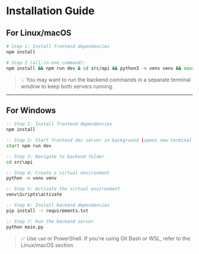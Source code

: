 # Installation Guide

## For Linux/macOS

```bash
# Step 1: Install frontend dependencies
npm install

# Step 2 (all-in-one command):
npm install && npm run dev & cd src/api && python3 -m venv venv && source venv/bin/activate && pip install -r requirements.txt && python3 main.py
```

> 💡 You may want to run the backend commands in a separate terminal window to keep both servers running.

---

## For Windows

```bat
:: Step 1: Install frontend dependencies
npm install

:: Step 2: Start frontend dev server in background (opens new terminal window)
start npm run dev

:: Step 3: Navigate to backend folder
cd src\api

:: Step 4: Create a virtual environment
python -m venv venv

:: Step 5: Activate the virtual environment
venv\Scripts\activate

:: Step 6: Install backend dependencies
pip install -r requirements.txt

:: Step 7: Run the backend server
python main.py
```

> ✅ Use `cmd` or PowerShell. If you're using Git Bash or WSL, refer to the Linux/macOS section.
